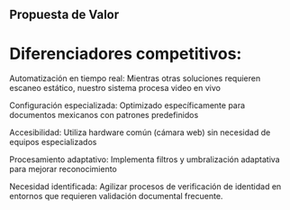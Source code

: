 ## Propuesta de Valor

# Diferenciadores competitivos:

Automatización en tiempo real: Mientras otras soluciones requieren escaneo estático, nuestro sistema procesa video en vivo

Configuración especializada: Optimizado específicamente para documentos mexicanos con patrones predefinidos

Accesibilidad: Utiliza hardware común (cámara web) sin necesidad de equipos especializados

Procesamiento adaptativo: Implementa filtros y umbralización adaptativa para mejorar reconocimiento

Necesidad identificada: Agilizar procesos de verificación de identidad en entornos que requieren validación documental frecuente.
